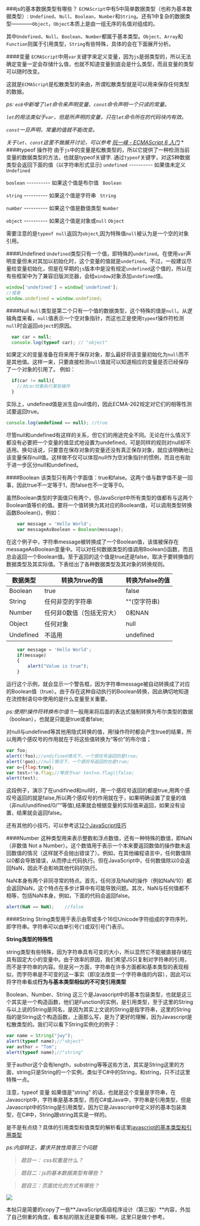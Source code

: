 ###js的基本数据类型有哪些？
`ECMAScript`中有5中简单数据类型（也称为基本数据类型）: `Undefined`、`Null`、`Boolean`、`Number`和`String`。还有1中复杂的数据类型————`Object`，`Object`本质上是由一组无序的名值对组成的。

其中`Undefined`、`Null`、`Boolean`、`Number`都属于基本类型。`Object`、`Array`和`Function`则属于引用类型，`String`有些特殊，具体的会在下面展开分析。

####变量
`ECMAScript`中用`var`关键字来定义变量，因为`js`是弱类型的，所以无法确定变量一定会存储什么值，也就不知道变量到底会是什么类型，而且变量的类型可以随时改变。

这就是`ECMAScript`是松散类型的来由，所谓松散类型就是可以用来保存任何类型的数据。

*ps:*
*`es6`中新增了`let`命令来声明变量、`const`命令声明一个只读的常量。*

*`let`的用法类似于`var`，但是所声明的变量，只在`let`命令所在的代码块内有效。*

*`const`一旦声明，常量的值就不能改变。*

*关于`let`、`const`这里不做展开讨论，可以参考 [阮一峰 - ECMAScript 6 入门](http://es6.ruanyifeng.com/#docs/let)*
*
####typeof 操作符
由于`js`中的变量是松散类型的，所以它提供了一种检测当前变量的数据类型的方法，也就是typeof关键字.
通过`typeof`关键字，对这5种数据类型会返回下面的值（以字符串形式显示)
`undefined`    ----------   如果值未定义                       `Undefined`

`boolean`      ----------     如果这个值是布尔值             ` Boolean`

`string`        ----------     如果这个值是字符串             ` String`

`number`      ----------     如果这个值是数值类型           `Number`

`object`        ----------     如果这个值是对象或`null` `Object`

需要注意的是`typeof null`返回为`object`,因为特殊值`null`被认为是一个空的对象引用。

####Undefined
`Undefined`类型只有一个值，即特殊的`undefined`。在使用`var`声明变量但未对其加以初始化时，这个变量的值就是`undefined`。不过，一般建议尽量给变量初始化，但是在早期的`js`版本中是没有规定`undefined`这个值的，所以在有些框架中为了兼容旧版浏览器，会给`window`对象添加`undefined`值。
```js
window['undefined'] = window['undefined'];  
//或者
window.undefined = window.undefined;  
```
####Null
`Null`类型是第二个只有一个值的数据类型，这个特殊的值是`null`。从逻辑角度来看，`null`值表示一个空对象指针，而这也正是使用`typeof`操作符检测`null`时会返回`object`的原因。
```js
  var car = null;
  console.log(typeof car); // "object"
```
如果定义的变量准备在将来用于保存对象，那么最好将该变量初始化为`null`而不是其他值。这样一来，只要直接检测`null`值就可以知道相应的变量是否已经保存了一个对象的引用了。
例如：
```js
  if(car != null){
    //对car对象执行某些操作
  }
```
实际上，undefined值是派生自null值的，因此ECMA-262规定对它们的相等性测试要返回true。
```js
console.log(undefined == null); //true
```
尽管null和undefined有这样的关系，但它们的用途完全不同。无论在什么情况下都没有必要把一个变量的值显式地设置为undefined，可是同样的规则对null却不适用。换句话说，只要意在保存对象的变量还没有真正保存对象，就应该明确地让该变量保存null值。这样做不仅可以体现null作为空对象指针的惯例，而且也有助于进一步区分null和undefined。

####Boolean
该类型只有两个字面值：true和false。这两个值与数字值不是一回事，因此true不一定等于1，而false也不一定等于0。

虽然Boolean类型的字面值只有两个，但JavaScript中所有类型的值都有与这两个Boolean值等价的值。要将一个值转换为其对应的Boolean值，可以调用类型转换函数Boolean()，例如：
```js
    var message = 'Hello World';
    var messageAsBoolean = Boolean(message);
```
在这个例子中，字符串message被转换成了一个Boolean值，该值被保存在messageAsBoolean变量中。可以对任何数据类型的值调用Boolean()函数，而且总会返回一个Boolean值。至于返回的这个值是true还是false，取决于要转换值的数据类型及其实际值。下表给出了各种数据类型及其对象的转换规则。

|数据类型|转换为true的值|转换为false的值|
|----|----|----|
|Boolean|true|false|
|String|任何非空的字符串|""(空字符串)|
|Number|任何非0数值（包括无穷大）|0和NAN|
|Object|任何对象|null|
|Undefined|不适用|undefined|

```js
    var message = 'Hello World';
    if(message)
    {
        alert("Value is true");
    }
```
运行这个示例，就会显示一个警告框，因为字符串message被自动转换成了对应的Boolean值（true）。由于存在这种自动执行的Boolean转换，因此确切地知道在流控制语句中使用的是什么变量至关重要。

*ps:使用!!操作符转换布尔值*
!!一般用来将后面的表达式强制转换为布尔类型的数据（boolean），也就是只能是true或者false;

对null与undefined等其他用隐式转换的值，用!操作符时都会产生true的结果，所以用两个感叹号的作用就在于将这些值转换为“等价”的布尔值；
```js
var foo;  
alert(!foo);//undifined情况下，一个感叹号返回的是true;  
alert(!goo);//null情况下，一个感叹号返回的也是true;  
var o={flag:true};  
var test=!!o.flag;//等效于var test=o.flag||false;  
alert(test);
```
这段例子，演示了在undifined和null时，用一个感叹号返回的都是true,用两个感叹号返回的就是false,所以两个感叹号的作用就在于，如果明确设置了变量的值（非null/undifined/0/”“等值),结果就会根据变量的实际值来返回，如果没有设置，结果就会返回false。

还有其他的小技巧，可以参考这[12个JavaScript技巧](http://web.jobbole.com/86146/)

####Number
这种类型用来表示整数和浮点数值，还有一种特殊的数值，即NaN（非数值 Not a Number）。这个数值用于表示一个本来要返回数值的操作数未返回数值的情况（这样就不会抛出错误了）。例如，在其他编程语言中，任何数值除以0都会导致错误，从而停止代码执行。但在JavaScript中，任何数值除以0会返回NaN，因此不会影响其他代码的执行。

NaN本身有两个非同寻常的特点。首先，任何涉及NaN的操作（例如NaN/10）都会返回NaN，这个特点在多步计算中有可能导致问题。其次，NaN与任何值都不相等，包括NaN本身。例如，下面的代码会返回false。
```js
alert(NaN == NaN);    //false
```
####String
String类型用于表示由零或多个16位Unicode字符组成的字符序列，即字符串。字符串可以由单引号(')或双引号(")表示。

**String类型的特殊性**

string类型有些特殊，因为字符串具有可变的大小，所以显然它不能被直接存储在具有固定大小的变量中。由于效率的原因，我们希望JS只复制对字符串的引用，而不是字符串的内容。但是另一方面，字符串在许多方面都和基本类型的表现相似，而字符串是不可变的这一事实（即没法改变一个字符串值的内容），因此可以将字符串看成**行为与基本类型相似的不可变引用类型**

Boolean、Number、String 这三个是Javascript中的基本包装类型，也就是这三个其实是一个构造函数，他们是Function的实例，是引用类型，至于这里的String与以上说的String是同名，是因为其实上文说的String是指字符串，这里的String指的是String这个构造函数，上面那么写，是为了更好的理解，因为Javascript是松散类型的。我们可以看下String实例化的例子：
```js
var name = String("jwy");
alert(typeof name);//"object"
var author = "Tom";
alert(typeof name);//"string"
```
至于author这个会有length，substring等等这些方法，其实是String这里的方面，string只是String的一个实例，类似于C#中的String，和string，只不过这里特殊一点。

注意，typeof 变量  如果值是"string" 的话，也就是这个变量是字符串，在Javascript中，字符串是基本类型，而在C#或Java中，字符串是引用类型，但是Javascript中的String是引用类型，因为它是Javascript中定义好的基本包装类型，在C#中，String跟string其实是一样的。

是不是有点绕？具体的引用类型和值类型的解析看这里[javascript的基本类型和引用类型](http://www.jb51.net/article/74897.htm)


*ps:内部转正，要求开放性简答三个问题*

>*题目一：  css权重是什么？*

>*题目二：js的基本数据类型有哪些？*

>*题目三：页面优化的方式有哪些？*

![](http://img2.imgtn.bdimg.com/it/u=382608122,1442631365&fm=21&gp=0.jpg)

本帖只是简要的copy了一些**JavaScript高级程序设计（第三版）**内容，外加了自己侧重的角度，看本帖的朋友还是要看书啊，这里只是做个参考。





